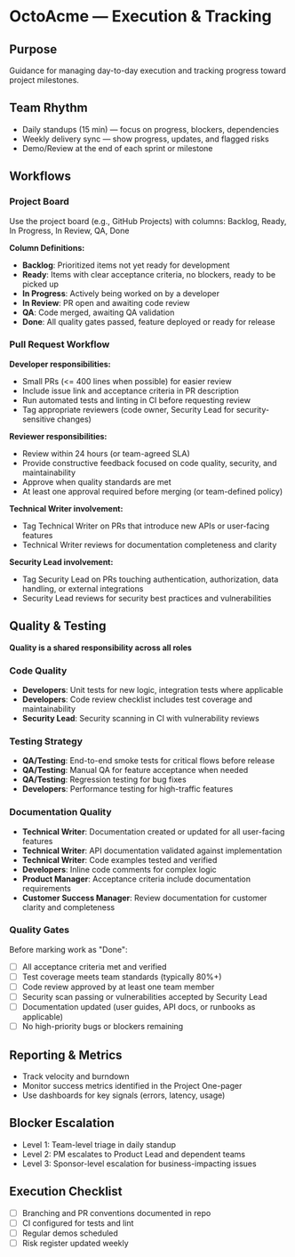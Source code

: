 # OctoAcme — Execution & Tracking

## Purpose
Guidance for managing day-to-day execution and tracking progress toward project milestones.

## Team Rhythm
- Daily standups (15 min) — focus on progress, blockers, dependencies
- Weekly delivery sync — show progress, updates, and flagged risks
- Demo/Review at the end of each sprint or milestone

## Workflows
### Project Board
Use the project board (e.g., GitHub Projects) with columns: Backlog, Ready, In Progress, In Review, QA, Done

**Column Definitions:**
- **Backlog**: Prioritized items not yet ready for development
- **Ready**: Items with clear acceptance criteria, no blockers, ready to be picked up
- **In Progress**: Actively being worked on by a developer
- **In Review**: PR open and awaiting code review
- **QA**: Code merged, awaiting QA validation
- **Done**: All quality gates passed, feature deployed or ready for release

### Pull Request Workflow
**Developer responsibilities:**
- Small PRs (<= 400 lines when possible) for easier review
- Include issue link and acceptance criteria in PR description
- Run automated tests and linting in CI before requesting review
- Tag appropriate reviewers (code owner, Security Lead for security-sensitive changes)

**Reviewer responsibilities:**
- Review within 24 hours (or team-agreed SLA)
- Provide constructive feedback focused on code quality, security, and maintainability
- Approve when quality standards are met
- At least one approval required before merging (or team-defined policy)

**Technical Writer involvement:**
- Tag Technical Writer on PRs that introduce new APIs or user-facing features
- Technical Writer reviews for documentation completeness and clarity

**Security Lead involvement:**
- Tag Security Lead on PRs touching authentication, authorization, data handling, or external integrations
- Security Lead reviews for security best practices and vulnerabilities

## Quality & Testing
**Quality is a shared responsibility across all roles**

### Code Quality
- **Developers**: Unit tests for new logic, integration tests where applicable
- **Developers**: Code review checklist includes test coverage and maintainability
- **Security Lead**: Security scanning in CI with vulnerability reviews

### Testing Strategy
- **QA/Testing**: End-to-end smoke tests for critical flows before release
- **QA/Testing**: Manual QA for feature acceptance when needed
- **QA/Testing**: Regression testing for bug fixes
- **Developers**: Performance testing for high-traffic features

### Documentation Quality
- **Technical Writer**: Documentation created or updated for all user-facing features
- **Technical Writer**: API documentation validated against implementation
- **Technical Writer**: Code examples tested and verified
- **Developers**: Inline code comments for complex logic
- **Product Manager**: Acceptance criteria include documentation requirements
- **Customer Success Manager**: Review documentation for customer clarity and completeness

### Quality Gates
Before marking work as "Done":
- [ ] All acceptance criteria met and verified
- [ ] Test coverage meets team standards (typically 80%+)
- [ ] Code review approved by at least one team member
- [ ] Security scan passing or vulnerabilities accepted by Security Lead
- [ ] Documentation updated (user guides, API docs, or runbooks as applicable)
- [ ] No high-priority bugs or blockers remaining

## Reporting & Metrics
- Track velocity and burndown
- Monitor success metrics identified in the Project One-pager
- Use dashboards for key signals (errors, latency, usage)

## Blocker Escalation
- Level 1: Team-level triage in daily standup
- Level 2: PM escalates to Product Lead and dependent teams
- Level 3: Sponsor-level escalation for business-impacting issues

## Execution Checklist
- [ ] Branching and PR conventions documented in repo
- [ ] CI configured for tests and lint
- [ ] Regular demos scheduled
- [ ] Risk register updated weekly
